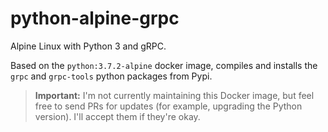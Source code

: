# python-alpine-grpc

Alpine Linux with Python 3 and gRPC.

Based on the `python:3.7.2-alpine` docker image, compiles and installs the `grpc` and `grpc-tools` python packages from Pypi.

> **Important:** I'm not currently maintaining this Docker image, but feel free to send PRs for updates (for example, upgrading the Python version). I'll accept them if they're okay.
